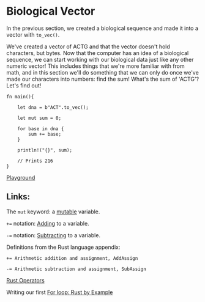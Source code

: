 # Biological Vector

In the previous section, we created a biological sequence and made it into a vector with `to_vec()`. 

We've created a vector of ACTG and that the vector doesn't hold characters, but bytes. Now that the computer has an idea of a biological sequence, we can start working with our biological data just like any other numeric vector! This includes things that we're more familiar with from math, and in this section we'll do something that we can only do once we've made our characters into numbers: find the sum! What's the sum of 'ACTG'? Let's find out!

```
fn main(){

    let dna = b"ACT".to_vec();

    let mut sum = 0;

    for base in dna {
        sum += base;
    }

    println!("{}", sum);

    // Prints 216
}
```

[Playground](https://play.rust-lang.org/?version=stable&mode=debug&edition=2018&gist=343748b7922270bccc2ec0cfa84d245c)

## Links: 

The `mut` keyword: a [mutable](https://doc.rust-lang.org/rust-by-example/scope/borrow/mut.html) variable. 

`+=` notation: [Adding](https://doc.rust-lang.org/book/appendix-02-operators.html) to a variable.

`-=` notation: [Subtracting](https://doc.rust-lang.org/book/appendix-02-operators.html) to a variable.

Definitions from the Rust language appendix:

```
+= Arithmetic addition and assignment, AddAssign

-= Arithmetic subtraction and assignment, SubAssign
```

[Rust Operators](https://doc.rust-lang.org/book/appendix-02-operators.html)

Writing our first [For loop: Rust by Example](https://doc.rust-lang.org/rust-by-example/flow_control/for.html)


